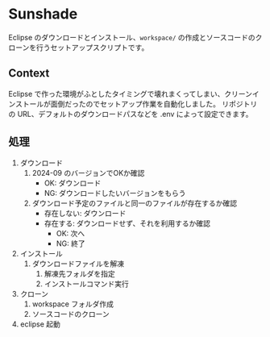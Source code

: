 # Sunshade

Eclipse のダウンロードとインストール、`workspace/` の作成とソースコードのクローンを行うセットアップスクリプトです。

## Context

Eclipse で作った環境がふとしたタイミングで壊れまくってしまい、クリーンインストールが面倒だったのでセットアップ作業を自動化しました。
リポジトリの URL、デフォルトのダウンロードパスなどを .env によって設定できます。

## 処理

1. ダウンロード
   1. 2024-09 のバージョンでOKか確認
      - OK: ダウンロード
      - NG: ダウンロードしたいバージョンをもらう
   2. ダウンロード予定のファイルと同一のファイルが存在するか確認
      - 存在しない: ダウンロード
      - 存在する: ダウンロードせず、それを利用するか確認
        - OK: 次へ
        - NG: 終了
2. インストール
   1. ダウンロードファイルを解凍
      1. 解凍先フォルダを指定
      2. インストールコマンド実行
3. クローン
   1. workspace フォルダ作成
   2. ソースコードのクローン
4. eclipse 起動
